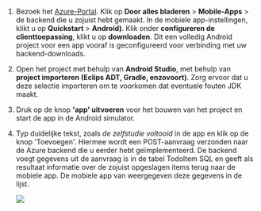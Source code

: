
1. Bezoek het [Azure-Portal]. Klik op **Door alles bladeren** > **Mobile-Apps** > de backend die u zojuist hebt gemaakt. In de mobiele app-instellingen, klikt u op **Quickstart** > **Android)**. Klik onder **configureren de clienttoepassing**, klikt u op **downloaden**. Dit een volledig Android project voor een app vooraf is geconfigureerd voor verbinding met uw backend-downloads. 

2. Open het project met behulp van **Android Studio**, met behulp van **project importeren (Eclips ADT, Gradle, enzovoort)**. Zorg ervoor dat u deze selectie importeren om te voorkomen dat eventuele fouten JDK maakt.

3. Druk op de knop **'app' uitvoeren** voor het bouwen van het project en start de app in de Android simulator.

4. Typ duidelijke tekst, zoals _de zelfstudie voltooid_ in de app en klik op de knop 'Toevoegen'. Hiermee wordt een POST-aanvraag verzonden naar de Azure backend die u eerder hebt geïmplementeerd. De backend voegt gegevens uit de aanvraag is in de tabel TodoItem SQL en geeft als resultaat informatie over de zojuist opgeslagen items terug naar de mobiele app. De mobiele app van weergegeven deze gegevens in de lijst. 

    ![](./media/app-service-mobile-android-quickstart/mobile-quickstart-startup-android.png)

[Azure-Portal]: https://portal.azure.com/
